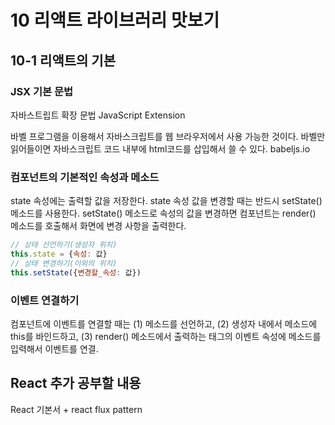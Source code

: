 # 10 리액트 라이브러리 맛보기
## 10-1 리액트의 기본

### JSX 기본 문법
자바스트립트 확장 문법
JavaScript Extension

바벨 프로그램을 이용해서 자바스크립트를 웹 브라우저에서 사용 가능한 것이다.
바벨만 읽어들이면 자바스크립트 코드 내부에 html코드를 삽입해서 쓸 수 있다.
babeljs.io

### 컴포넌트의 기본적인 속성과 메소드
state 속성에는 출력할 값을 저장한다.
state 속성 값을 변경할 때는 반드시 setState() 메소드를 사용한다.
setState() 메소드로 속성의 값을 변경하면 컴포넌트는 render() 메소드를 호출해서 화면에 변경 사항을 출력한다.
```javascript
// 상태 선언하기(생성자 위치)
this.state = {속성: 값}
// 상태 변경하기(이외의 위치)
this.setState({변경할_속성: 값})
```

### 이벤트 연결하기
컴포넌트에 이벤트를 연결할 때는 (1) 메소드를 선언하고, (2) 생성자 내에서 메소드에 this를 바인드하고, (3) render() 메소드에서 출력하는 태그의 이벤트 속성에 메소드를 입력해서 이벤트를 연결.

## React 추가 공부할 내용
React 기본서 + react flux pattern